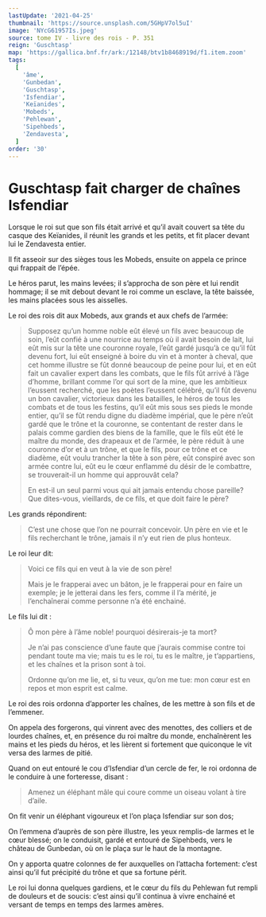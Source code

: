 ```yaml
---
lastUpdate: '2021-04-25'
thumbnail: 'https://source.unsplash.com/5GHpV7ol5uI'
image: 'NYcG61957Is.jpeg'
source: tome IV - livre des rois - P. 351
reign: 'Guschtasp'
map: 'https://gallica.bnf.fr/ark:/12148/btv1b8468919d/f1.item.zoom'
tags:
  [
    'âme',
    'Gunbedan',
    'Guschtasp',
    'Isfendiar',
    'Keïanides',
    'Mobeds',
    'Pehlewan',
    'Sipehbeds',
    'Zendavesta',
  ]
order: '30'
---
```


# Guschtasp fait charger de chaînes Isfendiar

Lorsque le roi sut que son fils était arrivé et qu’il avait couvert sa tête du casque des Keïanides, il réunit les grands et les petits, et fit placer devant lui le Zendavesta entier.

Il fit asseoir sur des sièges tous les Mobeds, ensuite on appela ce prince qui frappait de l’épée.

Le héros parut, les mains levées; il s’approcha de son père et lui rendit hommage; il se mit debout devant le roi comme un esclave, la tête baissée, les mains placées sous les aisselles.

Le roi des rois dit aux Mobeds, aux grands et aux chefs de l’armée:

> Supposez qu’un homme noble eût élevé un fils avec beaucoup de soin, l’eût confié à une nourrice au temps où il avait besoin de lait, lui eût mis sur la tête une couronne royale, l’eût gardé jusqu’à ce qu’il fût devenu fort, lui eût enseigné à boire du vin et à monter à cheval, que cet homme illustre se fût donné beaucoup de peine pour lui, et en eût fait un cavalier expert dans les combats, que le fils fût arrivé à l’âge d’homme, brillant comme l’or qui sort de la mine, que les ambitieux l’eussent recherché, que les poètes l’eussent célébré, qu’il fût devenu un bon cavalier, victorieux dans les batailles, le héros de tous les combats et de tous les festins, qu’il eût mis sous ses pieds le monde entier, qu’il se fût rendu digne du diadème impérial, que le père n’eût gardé que le trône et la couronne, se contentant de rester dans le palais comme gardien des biens de la famille, que le fils eût été le maître du monde, des drapeaux et de l’armée, le père réduit à une couronne d’or et à un trône, et que le fils, pour ce trône et ce diadème, eût voulu trancher la tête à son père, eût conspiré avec son armée contre lui, eût eu le cœur enflammé du désir de le combattre, se trouverait-il un homme qui approuvât cela?
>
> En est-il un seul parmi vous qui ait jamais entendu chose pareille? Que dites-vous, vieillards, de ce fils, et que doit faire le père?

Les grands répondirent:

> C’est une chose que l’on ne pourrait concevoir. Un père en vie et le fils recherchant le trône, jamais il n’y eut rien de plus honteux.

Le roi leur dit:

> Voici ce fils qui en veut à la vie de son père!
>
> Mais je le frapperai avec un bâton, je le frapperai pour en faire un exemple; je le jetterai dans les fers, comme il l’a mérité, je l’enchaînerai comme personne n’a été enchainé.

Le fils lui dit :

> Ô mon père à l’âme noble! pourquoi désirerais-je ta mort?
>
> Je n’ai pas conscience d’une faute que j’aurais commise contre toi pendant toute ma vie; mais tu es le roi, tu es le maître, je t’appartiens, et les chaînes et la prison sont à toi.
>
> Ordonne qu’on me lie, et, si tu veux, qu’on me tue: mon cœur est en repos et mon esprit est calme.

Le roi des rois ordonna d’apporter les chaînes, de les mettre à son fils et de l’emmener.

On appela des forgerons, qui vinrent avec des menottes, des colliers et de lourdes chaînes, et, en présence du roi maître du monde, enchaînèrent les mains et les pieds du héros, et les lièrent si fortement que quiconque le vit versa des larmes de pitié.

Quand on eut entouré le cou d’Isfendiar d’un cercle de fer, le roi ordonna de le conduire à une forteresse, disant :

> Amenez un éléphant mâle qui coure comme un oiseau volant à tire d’aile.

On fit venir un éléphant vigoureux et l’on plaça Isfendiar sur son dos;

On l’emmena d’auprès de son père illustre, les yeux remplis-de larmes et le cœur blessé; on le conduisit, gardé et entouré de Sipehbeds, vers le château de Gunbedan, où on le plaça sur le haut de la montagne.

On y apporta quatre colonnes de fer auxquelles on l’attacha fortement: c’est ainsi qu’il fut précipité du trône et que sa fortune périt.

Le roi lui donna quelques gardiens, et le cœur du fils du Pehlewan fut rempli de douleurs et de soucis: c’est ainsi qu’il continua à vivre enchainé et versant de temps en temps des larmes amères.
